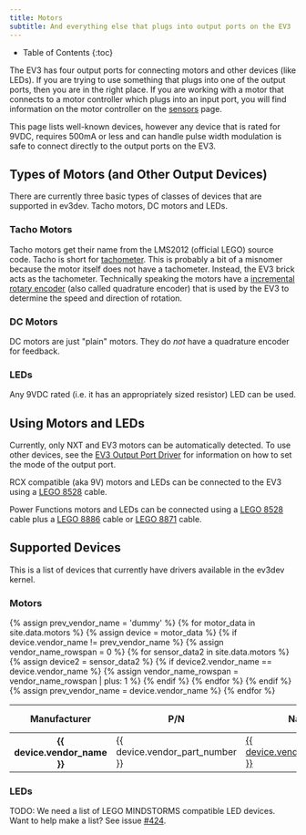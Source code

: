 ```yaml
---
title: Motors
subtitle: And everything else that plugs into output ports on the EV3
---
```


* Table of Contents
{:toc}

The EV3 has four output ports for connecting motors and other devices (like
LEDs). If you are trying to use something that plugs into one of the output
ports, then you are in the right place. If you are working with a motor that
connects to a motor controller which plugs into an input port, you will find
information on the motor controller on the [sensors] page.

This page lists well-known devices, however any device that is rated for 9VDC,
requires 500mA or less and can handle pulse width modulation is safe to connect
directly to the output ports on the EV3.

## Types of Motors (and Other Output Devices)

There are currently three basic types of classes of devices that are supported
in ev3dev. Tacho motors, DC motors and LEDs.

### Tacho Motors

Tacho motors get their name from the LMS2012 (official LEGO) source code. Tacho
is short for [tachometer]. This is probably a bit of a misnomer because the
motor itself does not have a tachometer. Instead, the EV3 brick acts as the
tachometer. Technically speaking the motors have a [incremental rotary encoder]
(also called quadrature encoder) that is used by the EV3 to determine the speed
and direction of rotation.

### DC Motors

DC motors are just "plain" motors. They do *not* have a quadrature encoder for
feedback.

### LEDs

Any 9VDC rated (i.e. it has an appropriately sized resistor) LED can be used.

## Using Motors and LEDs

Currently, only NXT and EV3 motors can be automatically detected. To use other
devices, see the [EV3 Output Port Driver] for information on how to set the
mode of the output port.

RCX compatible (aka 9V) motors and LEDs can be connected to the EV3 using a
[LEGO 8528] cable.

Power Functions motors and LEDs can be connected using a [LEGO 8528] cable plus
a [LEGO 8886] cable or [LEGO 8871] cable.

## Supported Devices

This is a list of devices that currently have drivers available in the ev3dev
kernel.

### Motors

<table class="table table-striped table-bordered table-indexed">
    <thead>
    <tr>
    <th>Manufacturer</th>
    <th>P/N</th>
    <th>Name</th>
    <th>Auto-<br />detected</th>
    <th>Driver (Module)</th>
    </tr>
    </thead>
    <tbody>
{% assign prev_vendor_name = 'dummy' %}
{% for motor_data in site.data.motors %}
    {% assign device = motor_data %}
    <tr>
    {% if device.vendor_name != prev_vendor_name %}
        {% assign vendor_name_rowspan = 0 %}
        {% for sensor_data2 in site.data.motors %}
            {% assign device2 = sensor_data2 %}
            {% if device2.vendor_name == device.vendor_name %}
                {% assign vendor_name_rowspan = vendor_name_rowspan | plus: 1 %}
            {% endif %}
        {% endfor %}
        <th rowspan="{{ vendor_name_rowspan }}">{{ device.vendor_name }}</th>
    {% endif %}
        <td>{{ device.vendor_part_number }}</td>
        <td><a href="{{ device.url_name }}">{{ device.vendor_part_name }}</a></td>
        <td>
            {% if device.motor_type == "ev3" %}
            <span style="white-space:nowrap;" markdown="1">{% if device.vendor_name == "LEGO" %}Y{% else %}N{% endif %}[^autodetect]</span>
            {% else %}
            N
            {% endif %}
        </td>
        <td>
            <span style="white-space:nowrap;">{{ device.name }}</span>
            <span style="white-space:nowrap;">({{ device.motor_type }}-motor)</span>
        </td>
    </tr>
    {% assign prev_vendor_name = device.vendor_name %}
{% endfor %}
    </tbody>
</table>

### LEDs

TODO: We need a list of LEGO MINDSTORMS compatible LED devices. Want to help make
a list? See issue [#424](https://github.com/ev3dev/ev3dev/issues/424).

[^autodetect]: Motors are only automatically detected on the LEGO MINDSTORMS EV3
    platform. LEGO NXT Motors are detected as LEGO EV3 Large motors. 3rd party
    motors will not be correctly detected and must be manually specified.

[sensors]: /docs/sensors
[tachometer]: https://en.wikipedia.org/wiki/Tachometer
[incremental rotary encoder]: https://en.wikipedia.org/wiki/Rotary_encoder#Incremental_rotary_encoder
[LEGO 8528]: http://shop.lego.com/en-US/Converter-Cables-for-LEGO-MINDSTORMS-NXT-8528
[LEGO 8886]: http://shop.lego.com/en-US/LEGO-Power-Functions-Extension-Wire-8886
[LEGO 8871]: http://shop.lego.com/en-US/LEGO-Power-Functions-Extension-Wire-20-8871
[EV3 Output Port Driver]: /docs/ports/legoev3-output-port

